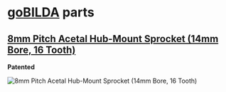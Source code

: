 # [goBILDA](https://www.gobilda.com/) parts
## [8mm Pitch Acetal Hub-Mount Sprocket (14mm Bore, 16 Tooth)](https://www.gobilda.com/8mm-pitch-acetal-hub-mount-sprocket-14mm-bore-16-tooth/)

**Patented**

<img alt='8mm Pitch Acetal Hub-Mount Sprocket (14mm Bore, 16 Tooth)' src='../../../generated_files/parts/gobilda/motion-sprocket-plastic-14mm-16t.svg'/>
